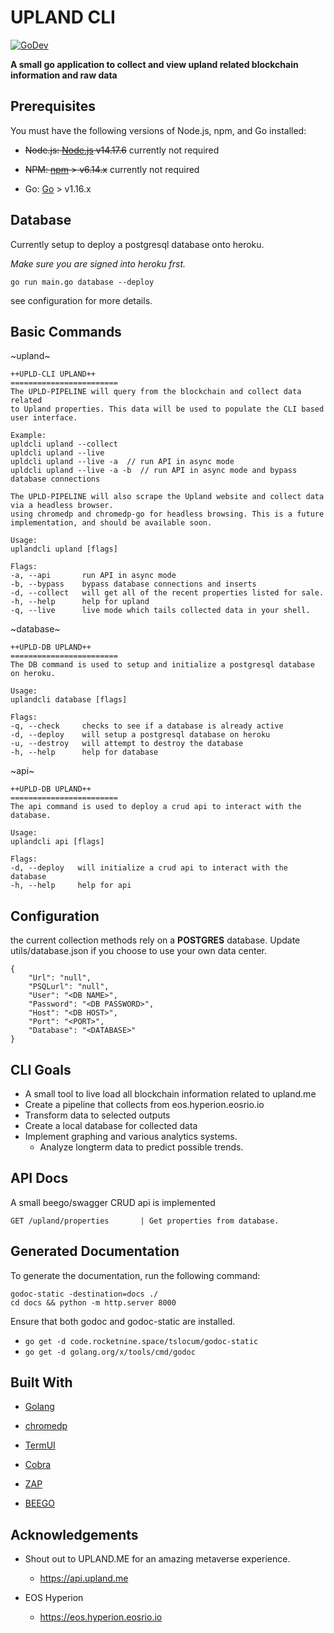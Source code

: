 # UPLAND CLI

[![GoDev](https://img.shields.io/badge/go.dev-reference-007d9c?logo=go&logoColor=white&style=flat-square)](https://dothissomeday.com)

**A small go application to collect and view upland related blockchain information and raw data**

## Prerequisites

You must have the following versions of Node.js, npm, and Go installed:

- ~~Node.js: [Node.js](https://nodejs.org/en/) v14.17.6~~ currently not required
- ~~NPM: [npm](https://www.npmjs.com/) > v6.14.x~~ currently not required

- Go: [Go](https://golang.org/doc/install) > v1.16.x

## Database

Currently setup to deploy a postgresql database onto heroku.

_Make sure you are signed into heroku frst._

```
go run main.go database --deploy
```

see configuration for more details.

## Basic Commands

~upland~

```
++UPLD-CLI UPLAND++
========================
The UPLD-PIPELINE will query from the blockchain and collect data related
to Upland properties. This data will be used to populate the CLI based user interface.

Example:
upldcli upland --collect
upldcli upland --live
upldcli upland --live -a  // run API in async mode
upldcli upland --live -a -b  // run API in async mode and bypass database connections

The UPLD-PIPELINE will also scrape the Upland website and collect data via a headless browser.
using chromedp and chromedp-go for headless browsing. This is a future implementation, and should be available soon.

Usage:
uplandcli upland [flags]

Flags:
-a, --api       run API in async mode
-b, --bypass    bypass database connections and inserts
-d, --collect   will get all of the recent properties listed for sale.
-h, --help      help for upland
-q, --live      live mode which tails collected data in your shell.
```

~database~

```
++UPLD-DB UPLAND++
========================
The DB command is used to setup and initialize a postgresql database on heroku.

Usage:
uplandcli database [flags]

Flags:
-q, --check     checks to see if a database is already active
-d, --deploy    will setup a postgresql database on heroku
-u, --destroy   will attempt to destroy the database
-h, --help      help for database
```

~api~

```
++UPLD-DB UPLAND++
========================
The api command is used to deploy a crud api to interact with the database.

Usage:
uplandcli api [flags]

Flags:
-d, --deploy   will initialize a crud api to interact with the database
-h, --help     help for api
```

## Configuration

the current collection methods rely on a **POSTGRES** database.
Update utils/database.json if you choose to use your own data center.

```
{
    "Url": "null",
    "PSQLurl": "null",
    "User": "<DB NAME>",
    "Password": "<DB PASSWORD>",
    "Host": "<DB HOST>",
    "Port": "<PORT>",
    "Database": "<DATABASE>"
}
```

## CLI Goals

- A small tool to live load all blockchain information related to upland.me
- Create a pipeline that collects from eos.hyperion.eosrio.io
- Transform data to selected outputs
- Create a local database for collected data
- Implement graphing and various analytics systems.
  - Analyze longterm data to predict possible trends.

## API Docs

A small beego/swagger CRUD api is implemented

```
GET /upland/properties       | Get properties from database.
```

## Generated Documentation

To generate the documentation, run the following command:

```shell
godoc-static -destination=docs ./
cd docs && python -m http.server 8000
```

Ensure that both godoc and godoc-static are installed.

- `go get -d code.rocketnine.space/tslocum/godoc-static`
- `go get -d golang.org/x/tools/cmd/godoc`

## Built With

- [Golang]("https://go.dev/")

- [chromedp]("https://github.com/chromedp/chromedp")

- [TermUI]("https://github.com/gizak/termui")

- [Cobra]("https://github.com/spf13/cobra")

- [ZAP]("go.uber.org/zap")

- [BEEGO]("https://github.com/beego/beego")

## Acknowledgements

- Shout out to UPLAND.ME for an amazing metaverse experience.

  - https://api.upland.me

- EOS Hyperion
  - https://eos.hyperion.eosrio.io
